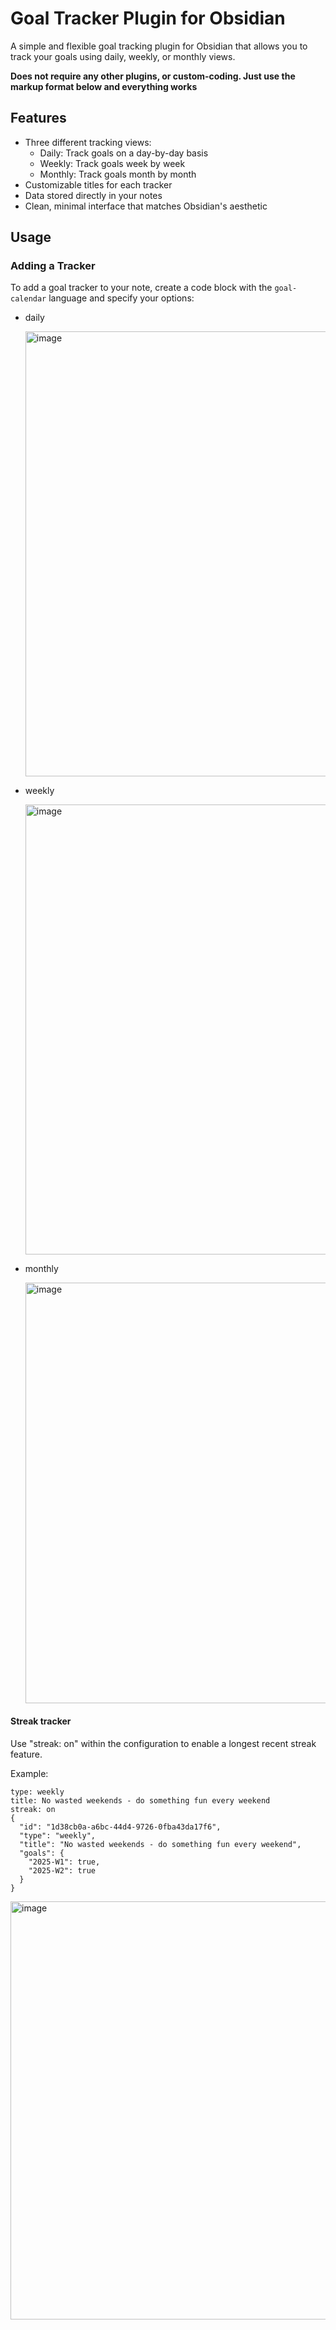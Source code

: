 # Goal Tracker Plugin for Obsidian

A simple and flexible goal tracking plugin for Obsidian that allows you to track your goals using daily, weekly, or monthly views.

**Does not require any other plugins, or custom-coding. Just use the markup format below and everything works**

## Features

- Three different tracking views:
  - Daily: Track goals on a day-by-day basis
  - Weekly: Track goals week by week
  - Monthly: Track goals month by month
- Customizable titles for each tracker
- Data stored directly in your notes
- Clean, minimal interface that matches Obsidian's aesthetic

## Usage

### Adding a Tracker

To add a goal tracker to your note, create a code block with the `goal-calendar` language and specify your options:

- daily

  <img width="712" alt="image" src="https://github.com/user-attachments/assets/ccd5067f-661d-49c1-8684-b09999662c6f" />

- weekly

  <img width="720" alt="image" src="https://github.com/user-attachments/assets/b774015a-9a3c-4772-b3ae-50cc49b5ab74" />

- monthly

  <img width="673" alt="image" src="https://github.com/user-attachments/assets/9640b76e-0e91-4d31-b381-ab7e5998f7f8" />

#### Streak tracker

Use "streak: on" within the configuration to enable a longest recent streak feature.

Example:

```goal-calendar
type: weekly
title: No wasted weekends - do something fun every weekend
streak: on
{
  "id": "1d38cb0a-a6bc-44d4-9726-0fba43da17f6",
  "type": "weekly",
  "title": "No wasted weekends - do something fun every weekend",
  "goals": {
    "2025-W1": true,
    "2025-W2": true
  }
}
```

<img width="669" alt="image" src="https://github.com/user-attachments/assets/7dbddb37-d102-4165-9751-3ddba407b99f" />
